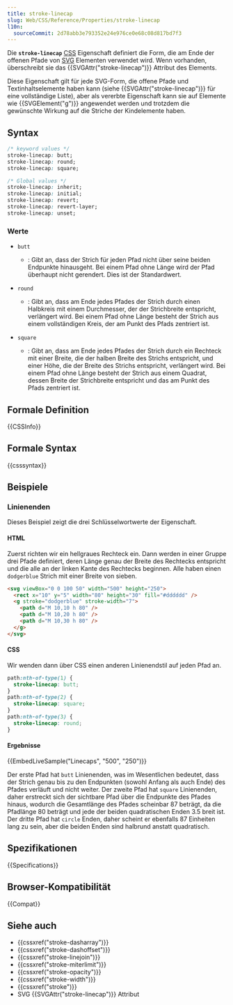 ```yaml
---
title: stroke-linecap
slug: Web/CSS/Reference/Properties/stroke-linecap
l10n:
  sourceCommit: 2d78abb3e793352e24e976ce0e68c08d817bd7f3
---
```


Die **`stroke-linecap`** [CSS](/de/docs/Web/CSS) Eigenschaft definiert die Form, die am Ende der offenen Pfade von [SVG](/de/docs/Web/SVG) Elementen verwendet wird. Wenn vorhanden, überschreibt sie das {{SVGAttr("stroke-linecap")}} Attribut des Elements.

Diese Eigenschaft gilt für jede SVG-Form, die offene Pfade und Textinhaltselemente haben kann (siehe {{SVGAttr("stroke-linecap")}} für eine vollständige Liste), aber als vererbte Eigenschaft kann sie auf Elemente wie {{SVGElement("g")}} angewendet werden und trotzdem die gewünschte Wirkung auf die Striche der Kindelemente haben.

## Syntax

```css
/* keyword values */
stroke-linecap: butt;
stroke-linecap: round;
stroke-linecap: square;

/* Global values */
stroke-linecap: inherit;
stroke-linecap: initial;
stroke-linecap: revert;
stroke-linecap: revert-layer;
stroke-linecap: unset;
```

### Werte

- `butt`
  - : Gibt an, dass der Strich für jeden Pfad nicht über seine beiden Endpunkte hinausgeht. Bei einem Pfad ohne Länge wird der Pfad überhaupt nicht gerendert. Dies ist der Standardwert.

- `round`
  - : Gibt an, dass am Ende jedes Pfades der Strich durch einen Halbkreis mit einem Durchmesser, der der Strichbreite entspricht, verlängert wird. Bei einem Pfad ohne Länge besteht der Strich aus einem vollständigen Kreis, der am Punkt des Pfads zentriert ist.

- `square`
  - : Gibt an, dass am Ende jedes Pfades der Strich durch ein Rechteck mit einer Breite, die der halben Breite des Strichs entspricht, und einer Höhe, die der Breite des Strichs entspricht, verlängert wird. Bei einem Pfad ohne Länge besteht der Strich aus einem Quadrat, dessen Breite der Strichbreite entspricht und das am Punkt des Pfads zentriert ist.

## Formale Definition

{{CSSInfo}}

## Formale Syntax

{{csssyntax}}

## Beispiele

### Linienenden

Dieses Beispiel zeigt die drei Schlüsselwortwerte der Eigenschaft.

#### HTML

Zuerst richten wir ein hellgraues Rechteck ein. Dann werden in einer Gruppe drei Pfade definiert, deren Länge genau der Breite des Rechtecks entspricht und die alle an der linken Kante des Rechtecks beginnen. Alle haben einen `dodgerblue` Strich mit einer Breite von sieben.

```html
<svg viewBox="0 0 100 50" width="500" height="250">
  <rect x="10" y="5" width="80" height="30" fill="#dddddd" />
  <g stroke="dodgerblue" stroke-width="7">
    <path d="M 10,10 h 80" />
    <path d="M 10,20 h 80" />
    <path d="M 10,30 h 80" />
  </g>
</svg>
```

#### CSS

Wir wenden dann über CSS einen anderen Linienendstil auf jeden Pfad an.

```css
path:nth-of-type(1) {
  stroke-linecap: butt;
}
path:nth-of-type(2) {
  stroke-linecap: square;
}
path:nth-of-type(3) {
  stroke-linecap: round;
}
```

#### Ergebnisse

{{EmbedLiveSample("Linecaps", "500", "250")}}

Der erste Pfad hat `butt` Linienenden, was im Wesentlichen bedeutet, dass der Strich genau bis zu den Endpunkten (sowohl Anfang als auch Ende) des Pfades verläuft und nicht weiter. Der zweite Pfad hat `square` Linienenden, daher erstreckt sich der sichtbare Pfad über die Endpunkte des Pfades hinaus, wodurch die Gesamtlänge des Pfades scheinbar 87 beträgt, da die Pfadlänge 80 beträgt und jede der beiden quadratischen Enden 3.5 breit ist. Der dritte Pfad hat `circle` Enden, daher scheint er ebenfalls 87 Einheiten lang zu sein, aber die beiden Enden sind halbrund anstatt quadratisch.

## Spezifikationen

{{Specifications}}

## Browser-Kompatibilität

{{Compat}}

## Siehe auch

- {{cssxref("stroke-dasharray")}}
- {{cssxref("stroke-dashoffset")}}
- {{cssxref("stroke-linejoin")}}
- {{cssxref("stroke-miterlimit")}}
- {{cssxref("stroke-opacity")}}
- {{cssxref("stroke-width")}}
- {{cssxref("stroke")}}
- SVG {{SVGAttr("stroke-linecap")}} Attribut

